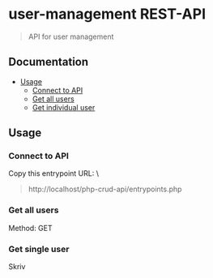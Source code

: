 # user-management REST-API
> API for user management

## Documentation
* [Usage](#Usage)
	- [Connect to API](#connect-to-api)
	- [Get all users](#get-all-users)
	- [Get individual user](#get-individual-user)
 
## Usage
### Connect to API
Copy this entrypoint URL: \
> http://localhost/php-crud-api/entrypoints.php

### Get all users
Method: GET

### Get single user
Skriv
